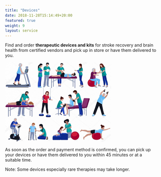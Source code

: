 ```yaml
---
title: "Devices"
date: 2018-11-28T15:14:49+20:00 
featured: true
weight: 9
layout: service
---
```


Find and order **therapeutic devices and kits** for stroke recovery and brain health from certified vendors and pick up in store or have them delivered to you. 

![Medical Diagnoses](/images/illustrations/med_equip.png)

As soon as the order and payment method is confirmed, you can pick up your devices or have them delivered to you within 45 minutes or at a suitable time.

Note: Some devices especially rare therapies may take longer.






